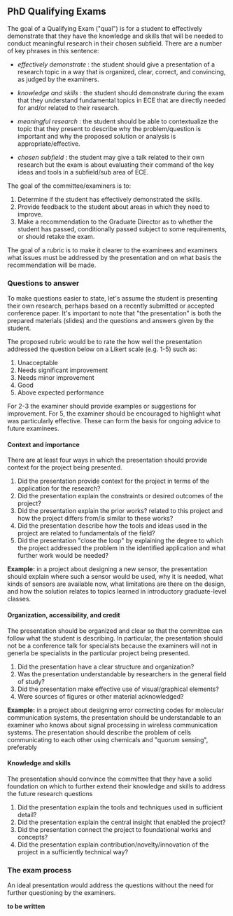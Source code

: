 ## PhD Qualifying Exams

The goal of a Qualifying Exam ("qual") is for a student to effectively demonstrate that they have the knowledge and skills that will be needed to conduct meaningful research in their chosen subfield. There are a number of key phrases in this sentence:

* *effectively demonstrate* : the student should give a presentation of a research topic in a way that is organized, clear, correct, and convincing, as judged by the examiners.

* *knowledge and skills* : the student should demonstrate during the exam that they understand fundamental topics in ECE that are directly needed for and/or related to their research.

* *meaningful research* : the student should be able to contextualize the topic that they present to describe why the problem/question is important and why the proposed solution or analysis is appropriate/effective.

* *chosen subfield* : the student may give a talk related to their own research but the exam is about evaluating their command of the key ideas and tools in a subfield/sub area of ECE.

The goal of the committee/examiners is to:

1. Determine if the student has effectively demonstrated the skills.
2. Provide feedback to the student about areas in which they need to improve.
3. Make a recommendation to the Graduate Director as to whether the student has passed, conditionally passed subject to some requirements, or should retake the exam.

The goal of a rubric is to make it clearer to the examinees and examiners what issues must be addressed by the presentation and on what basis the recommendation will be made.

### Questions to answer

To make questions easier to state, let's assume the student is presenting their own research, perhaps based on a recently submitted or accepted conference paper. It's important to note that "the presentation" is both the prepared materials (slides) and the questions and answers given by the student. 

The proposed rubric would be to rate the how well the presentation addressed the question below on a Likert scale (e.g. 1-5) such as:

   1. Unacceptable
   2. Needs significant improvement
   3. Needs minor improvement
   4. Good
   5. Above expected performance

For 2-3 the examiner should provide examples or suggestions for improvement. For 5, the examiner should be encouraged to highlight what was particularly effective. These can form the basis for ongoing advice to future examinees.

#### Context and importance

There are at least four ways in which the presentation should provide context for the project being presented. 

1. Did the presentation provide context for the project in terms of the application for the research?
2. Did the presentation explain the constraints or desired outcomes of the project?
3. Did the presentation explain the prior works? related to this project and how the project differs from/is similar to these works?
4. Did the presentation describe how the tools and ideas used in the project are related to fundamentals of the field?
5. Did the presentation "close the loop" by explaining the degree to which the project addressed the problem in the identified application and what further work would be needed?

**Example:** in a project about designing a new sensor, the presentation should explain where such a sensor would be used, why it is needed, what kinds of sensors are available now, what limitations are there on the design, and how the solution relates to topics learned in introductory graduate-level classes.

#### Organization, accessibility, and credit

The presentation should be organized and clear so that the committee can follow what the student is describing. In particular, the presentation should not be a conference talk for specialists because the examiners will not in generla be specialists in the particular project being presented.

1. Did the presentation have a clear structure and organization?
2. Was the presentation understandable by researchers in the general field of study?
3. Did the presentation make effective use of visual/graphical elements?
4. Were sources of figures or other material acknowledged?

**Example:** in a project about designing error correcting codes for molecular communication systems, the presentation should be understandable to an examiner who knows about signal processing in wireless communication systems. The presentation should describe the problem of cells communicating to each other using chemicals and "quorum sensing", preferably 

#### Knowledge and skills

The presentation should convince the committee that they have a solid foundation on which to further extend their knowledge and skills to address the future research questions 

1. Did the presentation explain the tools and techniques used in sufficient detail?
2. Did the presentation explain the central insight that enabled the project?
3. Did the presentation connect the project to foundational works and concepts?
4. Did the presentation explain contribution/novelty/innovation of the project in a sufficiently technical way?

### The exam process

An ideal presentation would address the questions without the need for further questioning by the examiners.

**to be written**






